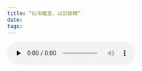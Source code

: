 ```yaml
---
title: “以书载意，以剑斩棘”
date: 
tags:
---
```

<audio id="audio" controls="" preload="none">
      <source id="mp3" src="https://xact02.baidupcs.com/file/759c42099u5727e54ceac2e8d8e2e059?bkt=en-40ebf341379bd9a0b1eced503cb201708240d0b857f25d3c1bad29eea360ac3689199676b9138bc84cf020fe940793118a00cb9c4459dd4d6189df1413eddb81&fid=2902825665-250528-18328857761924&time=1596349119&sign=FDTAXUGERQlBHSKfW-DCb740ccc5511e5e8fedcff06b081203-2jxHCAgjcyt05uYs%2BsH2jc7OYEs%3D&to=126&size=998773&sta_dx=998773&sta_cs=1&sta_ft=m4a&sta_ct=0&sta_mt=0&fm2=MH%2CXian%2CAnywhere%2C%2Cshanghai%2Cct&ctime=1596349093&mtime=1596349093&resv0=-1&resv1=0&resv2=rlim&resv3=5&resv4=998773&vuk=2902825665&iv=0&htype=&randtype=&newver=1&newfm=1&secfm=1&flow_ver=3&pkey=en-89d9a95dee29b97ba3b58ad13db066cba6c208fa2588fbae27c10bfebd2a1778a03ef922b1f440f0099da83b78cab44f0ae53cf4de26f3a7305a5e1275657320&expires=8h&rt=third&r=357959029&vbdid=2887585552&fin=part3%E7%94%9F%E6%97%A5%E7%A5%9D%E7%A6%8F+%E5%9F%8E%E5%8C%97%E5%BE%90%E5%85%AC%E7%9C%8B%E8%A7%81%E6%88%91%E6%8E%89%E5%A4%B4%E5%B0%B1%E8%B7%91.m4a&fn=part3%E7%94%9F%E6%97%A5%E7%A5%9D%E7%A6%8F+%E5%9F%8E%E5%8C%97%E5%BE%90%E5%85%AC%E7%9C%8B%E8%A7%81%E6%88%91%E6%8E%89%E5%A4%B4%E5%B0%B1%E8%B7%91.m4a&rtype=1&dp-logid=4977093458992269776&dp-callid=0.1&hps=1&tsl=0&csl=0&fsl=-1&csign=AOihtNUE0J%2B7Lo9JBtKvwBGmJEE%3D&so=0&ut=6&uter=4&serv=0&uc=1318334890&ti=0887d9faa0e99264303dc28cfed803396489df387317fffd305a5e1275657320&hflag=30&adg=c_9ad9b13e6f36ab3926bcb7ecaf0493ea&reqlabel=250528_f_71e6ae8551eba98dcbf82ce4cb3b5f95_-1_5a7e92dc40cdd2993c16615193d3d43d&by=themis">
      </audio>

